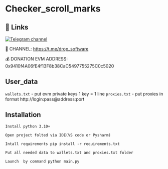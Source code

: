 # Сhecker_scroll_marks

## 🔗 Links
[![Telegram channel](https://img.shields.io/endpoint?url=https://runkit.io/damiankrawczyk/telegram-badge/branches/master?url=https://t.me/drop_software)](https://t.me/drop_software)

🔔 CHANNEL: https://t.me/drop_software

💰 DONATION EVM ADDRESS: 0x9410f4A06fE4f13F8b38CaC5497755275C0c5020
## User_data

`wallets.txt` - put evm private keys 1 key = 1 line
`proxies.txt` - put proxies in format http://login:pass@address:port


## Installation

```
Install python 3.10+

Open project folted via IDE(VS code or Pysharm)

Intall requirements pip install -r requirements.txt

Put all needed data to wallets.txt and proxies.txt folder

Launch  by command python main.py
```
